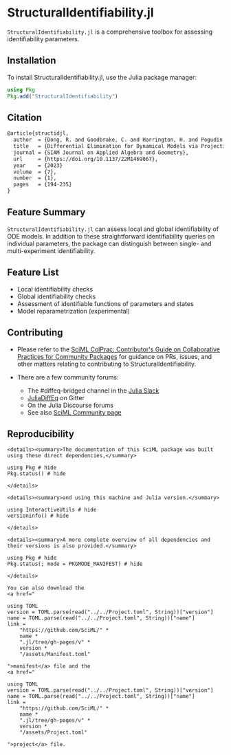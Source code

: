 # StructuralIdentifiability.jl

`StructuralIdentifiability.jl` is a comprehensive toolbox for assessing identifiability parameters.

## Installation

To install StructuralIdentifiability.jl, use the Julia package manager:

```julia
using Pkg
Pkg.add("StructuralIdentifiability")
```

## Citation

```latex
@article{structidjl,
  author  = {Dong, R. and Goodbrake, C. and Harrington, H. and Pogudin G.},
  title   = {Differential Elimination for Dynamical Models via Projections with Applications to Structural Identifiability},
  journal = {SIAM Journal on Applied Algebra and Geometry},
  url     = {https://doi.org/10.1137/22M1469067},
  year    = {2023}
  volume  = {7},
  number  = {1},
  pages   = {194-235}
}
```

## Feature Summary

`StructuralIdentifiability.jl` can assess local and global identifiability of ODE models. In addition to these straightforward identifiability queries on individual parameters, the package can distinguish between single- and multi-experiment identifiability.

## Feature List

  - Local identifiability checks
  - Global identifiability checks
  - Assessment of identifiable functions of parameters and states
  - Model reparametrization (experimental)

## Contributing

  - Please refer to the
    [SciML ColPrac: Contributor's Guide on Collaborative Practices for Community Packages](https://github.com/SciML/ColPrac/blob/master/README.md)
    for guidance on PRs, issues, and other matters relating to contributing to StructuralIdentifiability.

  - There are a few community forums:
    
      + The #diffeq-bridged channel in the [Julia Slack](https://julialang.org/slack/)
      + [JuliaDiffEq](https://gitter.im/JuliaDiffEq/Lobby) on Gitter
      + On the Julia Discourse forums
      + See also [SciML Community page](https://sciml.ai/community/)

## Reproducibility

```@raw html
<details><summary>The documentation of this SciML package was built using these direct dependencies,</summary>
```

```@example
using Pkg # hide
Pkg.status() # hide
```

```@raw html
</details>
```

```@raw html
<details><summary>and using this machine and Julia version.</summary>
```

```@example
using InteractiveUtils # hide
versioninfo() # hide
```

```@raw html
</details>
```

```@raw html
<details><summary>A more complete overview of all dependencies and their versions is also provided.</summary>
```

```@example
using Pkg # hide
Pkg.status(; mode = PKGMODE_MANIFEST) # hide
```

```@raw html
</details>
```

```@raw html
You can also download the 
<a href="
```

```@eval
using TOML
version = TOML.parse(read("../../Project.toml", String))["version"]
name = TOML.parse(read("../../Project.toml", String))["name"]
link =
    "https://github.com/SciML/" *
    name *
    ".jl/tree/gh-pages/v" *
    version *
    "/assets/Manifest.toml"
```

```@raw html
">manifest</a> file and the
<a href="
```

```@eval
using TOML
version = TOML.parse(read("../../Project.toml", String))["version"]
name = TOML.parse(read("../../Project.toml", String))["name"]
link =
    "https://github.com/SciML/" *
    name *
    ".jl/tree/gh-pages/v" *
    version *
    "/assets/Project.toml"
```

```@raw html
">project</a> file.
```
